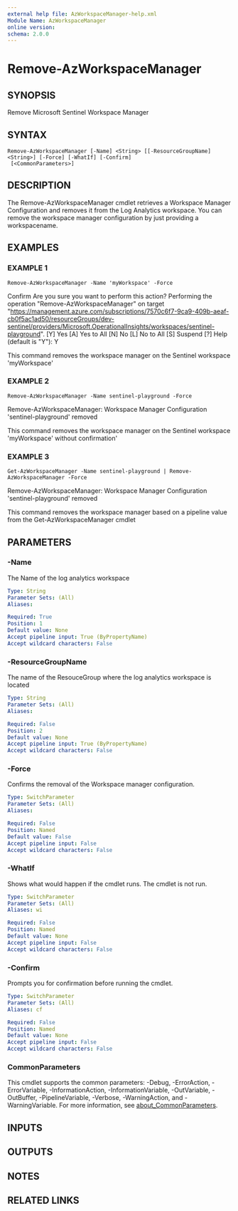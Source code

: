 ```yaml
---
external help file: AzWorkspaceManager-help.xml
Module Name: AzWorkspaceManager
online version:
schema: 2.0.0
---
```


# Remove-AzWorkspaceManager

## SYNOPSIS
Remove Microsoft Sentinel Workspace Manager

## SYNTAX

```
Remove-AzWorkspaceManager [-Name] <String> [[-ResourceGroupName] <String>] [-Force] [-WhatIf] [-Confirm]
 [<CommonParameters>]
```

## DESCRIPTION
The Remove-AzWorkspaceManager cmdlet retrieves a Workspace Manager Configuration and removes
it from the Log Analytics workspace.
You can remove the workspace manager configuration by
just providing a workspacename.

## EXAMPLES

### EXAMPLE 1
```
Remove-AzWorkspaceManager -Name 'myWorkspace' -Force
```

Confirm
Are you sure you want to perform this action?
Performing the operation "Remove-AzWorkspaceManager" on target "https://management.azure.com/subscriptions/7570c6f7-9ca9-409b-aeaf-cb0f5ac1ad50/resourceGroups/dev-sentinel/providers/Microsoft.OperationalInsights/workspaces/sentinel-playground".
\[Y\] Yes  \[A\] Yes to All  \[N\] No  \[L\] No to All  \[S\] Suspend  \[?\] Help (default is "Y"): Y

This command removes the workspace manager on the Sentinel workspace 'myWorkspace'

### EXAMPLE 2
```
Remove-AzWorkspaceManager -Name sentinel-playground -Force
```

Remove-AzWorkspaceManager: Workspace Manager Configuration 'sentinel-playground' removed

This command removes the workspace manager on the Sentinel workspace 'myWorkspace' without confirmation'

### EXAMPLE 3
```
Get-AzWorkspaceManager -Name sentinel-playground | Remove-AzWorkspaceManager -Force
```

Remove-AzWorkspaceManager: Workspace Manager Configuration 'sentinel-playground' removed

This command removes the workspace manager based on a pipeline value from the Get-AzWorkspaceManager cmdlet

## PARAMETERS

### -Name
The Name of the log analytics workspace

```yaml
Type: String
Parameter Sets: (All)
Aliases:

Required: True
Position: 1
Default value: None
Accept pipeline input: True (ByPropertyName)
Accept wildcard characters: False
```

### -ResourceGroupName
The name of the ResouceGroup where the log analytics workspace is located

```yaml
Type: String
Parameter Sets: (All)
Aliases:

Required: False
Position: 2
Default value: None
Accept pipeline input: True (ByPropertyName)
Accept wildcard characters: False
```

### -Force
Confirms the removal of the Workspace manager configuration.

```yaml
Type: SwitchParameter
Parameter Sets: (All)
Aliases:

Required: False
Position: Named
Default value: False
Accept pipeline input: False
Accept wildcard characters: False
```

### -WhatIf
Shows what would happen if the cmdlet runs.
The cmdlet is not run.

```yaml
Type: SwitchParameter
Parameter Sets: (All)
Aliases: wi

Required: False
Position: Named
Default value: None
Accept pipeline input: False
Accept wildcard characters: False
```

### -Confirm
Prompts you for confirmation before running the cmdlet.

```yaml
Type: SwitchParameter
Parameter Sets: (All)
Aliases: cf

Required: False
Position: Named
Default value: None
Accept pipeline input: False
Accept wildcard characters: False
```

### CommonParameters
This cmdlet supports the common parameters: -Debug, -ErrorAction, -ErrorVariable, -InformationAction, -InformationVariable, -OutVariable, -OutBuffer, -PipelineVariable, -Verbose, -WarningAction, and -WarningVariable. For more information, see [about_CommonParameters](http://go.microsoft.com/fwlink/?LinkID=113216).

## INPUTS

## OUTPUTS

## NOTES

## RELATED LINKS
